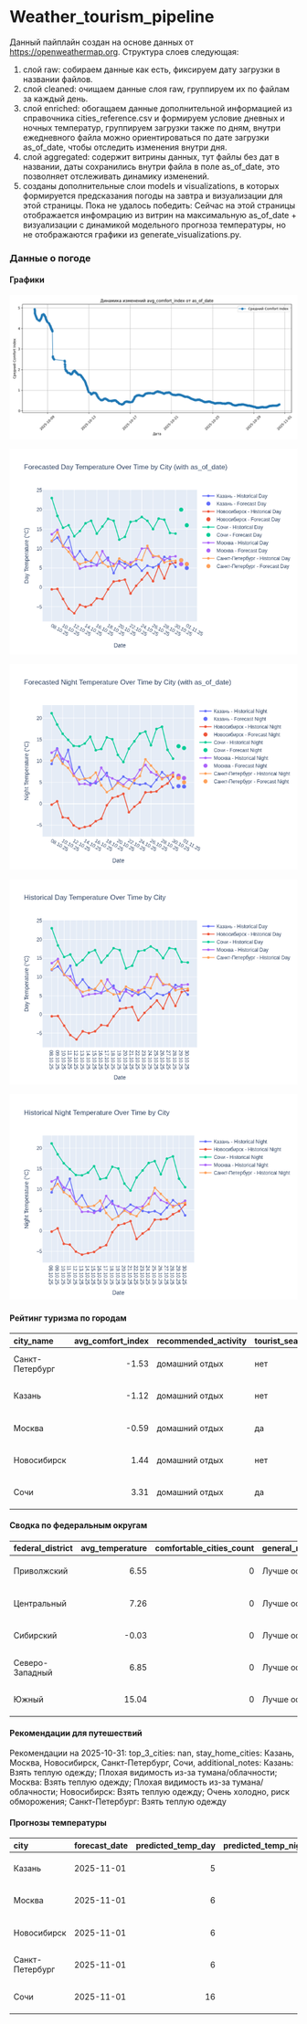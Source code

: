 # Weather_tourism_pipeline
Данный пайплайн создан на основе данных от https://openweathermap.org.
Структура слоев следующая:
  1) слой raw: 
  собираем данные как есть, фиксируем дату загрузки в названии файлов.
  2) слой cleaned:
  очищаем данные слоя raw, группируем их по файлам за каждый день.
  3) слой enriched:
  обогащаем данные дополнительной информацией из справочника cities_reference.csv и формируем условие дневных и ночных температур,
  группируем загрузки также по дням, внутри ежедневного файла можно ориентироваться по дате загрузки as_of_date, чтобы отследить изменения внутри дня.
  4) слой aggregated:
   содержит витрины данных, тут файлы без дат в названии, даты сохранились внутри файла в поле as_of_date, это позволняет отслеживать динамику изменений.
  6) созданы дополнительные слои models и visualizations, в которых формируется предсказания погоды на завтра и визуализации для этой страницы.
  Пока не удалось победить: Сейчас на этой страницы отображается инфомрацию из витрин на максимальную as_of_date + визуализации с динамикой модельного прогноза температуры, 
  но не отображаются графики из generate_visualizations.py.
<!-- WEATHER DATA START -->
### Данные о погоде

#### Графики
![Comfort Index Trend](data/visualizations/comfort_index_trend.png)

![Forecasted Day Temperature](data/visualizations/forecasted_day_temperature.png)

![Forecasted Night Temperature](data/visualizations/forecasted_night_temperature.png)

![Historical Day Temperature](data/visualizations/historical_day_temperature.png)

![Historical Night Temperature](data/visualizations/historical_night_temperature.png)

#### Рейтинг туризма по городам
| city_name       |   avg_comfort_index | recommended_activity   | tourist_season_match   | tourism_season   | tour_recommendation       | as_of_date          |
|:----------------|--------------------:|:-----------------------|:-----------------------|:-----------------|:--------------------------|:--------------------|
| Санкт-Петербург |               -1.53 | домашний отдых         | нет                    | Май-Сентябрь     | домашний отдых вне сезона | 2025-10-31 11:19:00 |
| Казань          |               -1.12 | домашний отдых         | нет                    | Май-Сентябрь     | домашний отдых вне сезона | 2025-10-31 11:19:00 |
| Москва          |               -0.59 | домашний отдых         | да                     | Круглогодично    | домашний отдых в сезон    | 2025-10-31 11:19:00 |
| Новосибирск     |                1.44 | домашний отдых         | нет                    | Июнь-Август      | домашний отдых вне сезона | 2025-10-31 11:19:00 |
| Сочи            |                3.31 | домашний отдых         | да                     | Май-Октябрь      | домашний отдых в сезон    | 2025-10-31 11:19:00 |

#### Сводка по федеральным округам
| federal_district   |   avg_temperature |   comfortable_cities_count | general_recommendation   | as_of_date          |
|:-------------------|------------------:|---------------------------:|:-------------------------|:--------------------|
| Приволжский        |              6.55 |                          0 | Лучше остаться дома      | 2025-10-31 11:19:00 |
| Центральный        |              7.26 |                          0 | Лучше остаться дома      | 2025-10-31 11:19:00 |
| Сибирский          |             -0.03 |                          0 | Лучше остаться дома      | 2025-10-31 11:19:00 |
| Северо-Западный    |              6.85 |                          0 | Лучше остаться дома      | 2025-10-31 11:19:00 |
| Южный              |             15.04 |                          0 | Лучше остаться дома      | 2025-10-31 11:19:00 |

#### Рекомендации для путешествий
Рекомендации на 2025-10-31: top_3_cities: nan, stay_home_cities: Казань, Москва, Новосибирск, Санкт-Петербург, Сочи, additional_notes: Казань: Взять теплую одежду; Плохая видимость из-за тумана/облачности; Москва: Взять теплую одежду; Плохая видимость из-за тумана/облачности; Новосибирск: Взять теплую одежду; Очень холодно, риск обморожения; Санкт-Петербург: Взять теплую одежду

#### Прогнозы температуры
| city            | forecast_date   |   predicted_temp_day |   predicted_temp_night | model_type       | as_of_date          |
|:----------------|:----------------|---------------------:|-----------------------:|:-----------------|:--------------------|
| Казань          | 2025-11-01      |                    5 |                      4 | LinearRegression | 2025-10-31 11:19:36 |
| Москва          | 2025-11-01      |                    6 |                      6 | LinearRegression | 2025-10-31 11:19:36 |
| Новосибирск     | 2025-11-01      |                    6 |                      6 | LinearRegression | 2025-10-31 11:19:36 |
| Санкт-Петербург | 2025-11-01      |                    6 |                      5 | LinearRegression | 2025-10-31 11:19:36 |
| Сочи            | 2025-11-01      |                   16 |                     13 | LinearRegression | 2025-10-31 11:19:36 |


<!-- WEATHER DATA END -->
